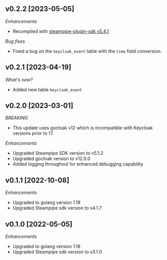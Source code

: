 ## v0.2.2 [2023-05-05]

_Enhancements_

- Recompiled with [steampipe-plugin-sdk v5.4.1](https://github.com/turbot/steampipe-plugin-sdk/blob/main/CHANGELOG.md#v541-2023-05-05)

_Bug fixes_
- Fixed a bug on the `keycloak_event` table with the `time` field conversion.

## v0.2.1 [2023-04-19]

_What's new?_
- Added new table `keycloak_event`

## v0.2.0 [2023-03-01]

_BREAKING_
- This update uses gocloak v12 which is incompatible with Keycloak versions prior to 17.

_Enhancements_
- Upgraded Steampipe SDK version to v5.1.2
- Upgraded gocloak version to v12.0.0
- Added logging throughout for enhanced debugging capability

## v0.1.1 [2022-10-08]

_Enhancements_
- Upgraded to golang version 1.19
- Upgraded Steampipe sdk version to v4.1.7

## v0.1.0 [2022-05-05]

_Enhancements_
- Upgraded to golang version 1.18
- Upgraded Steampipe sdk version to v3.1.0
